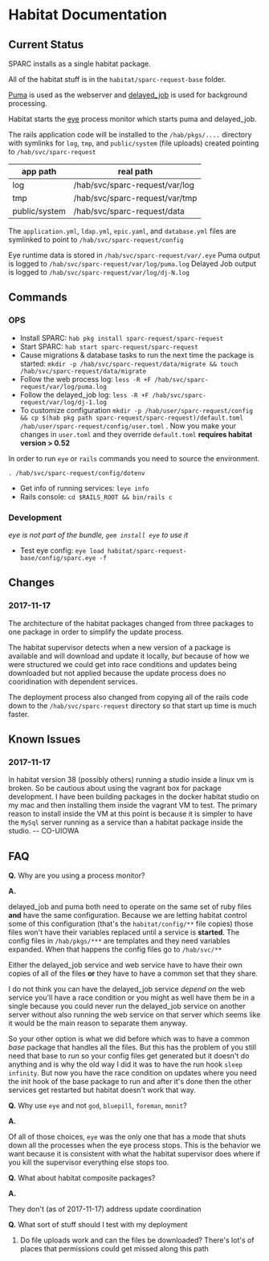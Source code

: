 # Habitat Documentation

## Current Status

SPARC installs as a single habitat package.

All of the habitat stuff is in the `habitat/sparc-request-base` folder.

[Puma](http://puma.io) is used as the webserver and [delayed_job](https://github.com/collectiveidea/delayed_job)
is used for background processing.

Habitat starts the [eye](https://github.com/kostya/eye) process monitor which starts puma and delayed_job.

The rails application code will be installed to the `/hab/pkgs/....` directory with symlinks for `log`, `tmp`, 
and `public/system` (file uploads) created pointing to `/hab/svc/sparc-request`

| app path | real path |
| ---------|-----------|
| log | /hab/svc/sparc-request/var/log |
| tmp | /hab/svc/sparc-request/var/tmp |
| public/system | /hab/svc/sparc-request/data |

The `application.yml`, `ldap.yml`, `epic.yaml`, and `database.yml` files are symlinked to point to `/hab/svc/sparc-request/config`

Eye runtime data is stored in `/hab/svc/sparc-request/var/.eye`
Puma output is logged to `/hab/svc/sparc-request/var/log/puma.log`
Delayed Job output is logged to `/hab/svc/sparc-request/var/log/dj-N.log`


## Commands

### OPS

- Install SPARC: `hab pkg install sparc-request/sparc-request`
- Start SPARC: `hab start sparc-request/sparc-request`
- Cause migrations & database tasks to run the next time the package is started: `mkdir -p /hab/svc/sparc-request/data/migrate && touch /hab/svc/sparc-request/data/migrate`
- Follow the web process log: `less -R +F /hab/svc/sparc-request/var/log/puma.log`
- Follow the delayed_job log: `less -R +F /hab/svc/sparc-request/var/log/dj-1.log`
- To customize configuration `mkdir -p /hab/user/sparc-request/config && cp $(hab pkg path sparc-request/sparc-request)/default.toml /hab/user/sparc-request/config/user.toml` . Now you make your changes in `user.toml` and they override `default.toml` **requires habitat version > 0.52** 

In order to run `eye` or `rails` commands you need to source the environment.

`. /hab/svc/sparc-request/config/dotenv`

- Get info of running services: `leye info`
- Rails console: `cd $RAILS_ROOT && bin/rails c`


### Development

*eye is not part of the bundle, `gem install eye` to use it*

- Test eye config: `eye load habitat/sparc-request-base/config/sparc.eye -f`

## Changes

### 2017-11-17
The architecture of the habitat packages changed from three packages to one package in order to simplify the update process.

The habitat supervisor detects when a new version of a package is available and will download and update it locally, _but_ 
because of how we were structured we could get into race conditions and updates being downloaded but not applied because 
the update process does no cooridination with dependent services.

The deployment process also changed from copying all of the rails code down to the `/hab/svc/sparc-request` directory so that
start up time is much faster.

## Known Issues

### 2017-11-17

In habitat version 38 (possibly others) running a studio inside a linux vm is broken. So be cautious about using the
vagrant box for package development. I have been building packages in the docker habitat studio on my mac and then
installing them inside the vagrant VM to test. The primary reason to install inside the VM at this point is because
it is simpler to have the `MySql` server running as a service than a habitat package inside the studio. -- CO-UIOWA

## FAQ

**Q.** Why are you using a process monitor?

**A.** 

delayed_job and puma both need to operate on the same set of ruby files **and** have the same configuration. Because we
are letting habitat control some of this configuration (that's the `habitat/config/**` file copies) those files won't
have their variables replaced until a service is **started**. The config files in `/hab/pkgs/***` are templates and they
need variables expanded. When that happens the config files go to `/hab/svc/**`

Either the delayed_job service and web service have to have their own copies of all of the files   **or** they have to
have a common set that they share.

I do not think you can have the delayed_job service _depend on_ the web service you'll have a race condition or you might
as well have them be in a single because you could never run the delayed_job service on another server without also running
the web service on that server which seems like it would be the main reason to separate them anyway.

So your other option is what we did before which was to have a common _base_ package that handles all the files. But this
has the problem of you still need that base to _run_ so your config files get generated but it doesn't do anything and
is why the old way I did it was to have the run hook `sleep infinity`. But now you have the race condition on updates where
you need the init hook of the base package to run and after it's done then the other services get restarted but habitat
doesn't work that way.

**Q.** Why use `eye` and not `god`, `bluepill`, `foreman`, `monit`?

**A.** 

Of all of those choices, `eye` was the only one that has a mode that shuts down all the processes when
the eye process stops. This is the behavior we want because it is consistent with what the habitat
supervisor does where if you kill the supervisor everything else stops too.

**Q.** What about habitat composite packages?

**A.**

They don't (as of 2017-11-17) address update coordination

**Q.** What sort of stuff should I test with my deployment

1. Do file uploads work and can the files be downloaded? There's lot's of places that permissions could get missed along this path

